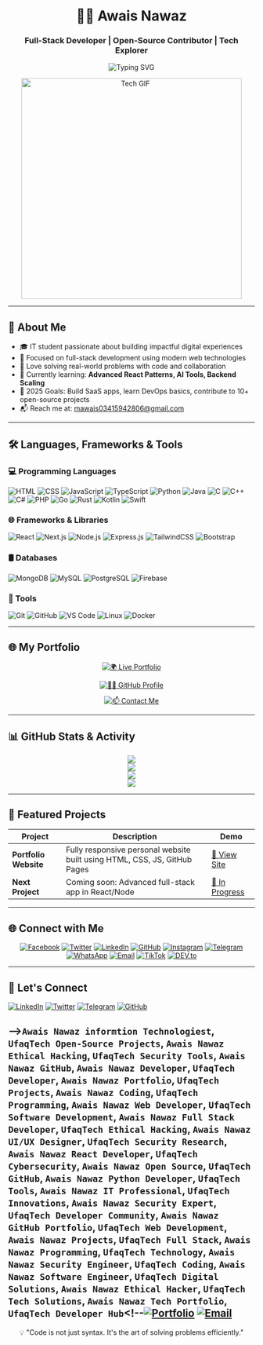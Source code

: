 <h1 align="center">👨‍💻 Awais Nawaz</h1>
<h3 align="center">Full-Stack Developer | Open-Source Contributor | Tech Explorer</h3>

<p align="center">
  <img src="https://readme-typing-svg.demolab.com?font=Fira+Code&size=25&duration=4000&pause=1000&color=00FF00&center=true&vCenter=true&width=435&lines=Web+Developer;Open-Source+Contributor;Problem+Solver;Lifelong+Learner" alt="Typing SVG" />
</p>

<p align="center">
  <img src="https://media.giphy.com/media/bGgsc5mWoryfgKBx1u/giphy.gif" width="450" alt="Tech GIF" />
</p>

---

## 🚀 About Me

- 🎓 IT student passionate about building impactful digital experiences  
- 🧠 Focused on full-stack development using modern web technologies  
- 💬 Love solving real-world problems with code and collaboration  
- 🌱 Currently learning: **Advanced React Patterns, AI Tools, Backend Scaling**  
- 🎯 2025 Goals: Build SaaS apps, learn DevOps basics, contribute to 10+ open-source projects  
- 📬 Reach me at: [mawais03415942806@gmail.com](mailto:mawais03415942806@gmail.com)

---

## 🛠️ Languages, Frameworks & Tools

### 💻 Programming Languages

![HTML](https://img.shields.io/badge/HTML-E34F26?style=flat&logo=html5&logoColor=white)
![CSS](https://img.shields.io/badge/CSS-1572B6?style=flat&logo=css3&logoColor=white)
![JavaScript](https://img.shields.io/badge/JavaScript-F7DF1E?style=flat&logo=javascript&logoColor=black)
![TypeScript](https://img.shields.io/badge/TypeScript-3178C6?style=flat&logo=typescript&logoColor=white)
![Python](https://img.shields.io/badge/Python-3776AB?style=flat&logo=python&logoColor=white)
![Java](https://img.shields.io/badge/Java-007396?style=flat&logo=openjdk&logoColor=white)
![C](https://img.shields.io/badge/C-00599C?style=flat&logo=c&logoColor=white)
![C++](https://img.shields.io/badge/C++-00599C?style=flat&logo=c%2B%2B&logoColor=white)
![C#](https://img.shields.io/badge/C%23-239120?style=flat&logo=c-sharp&logoColor=white)
![PHP](https://img.shields.io/badge/PHP-777BB4?style=flat&logo=php&logoColor=white)
![Go](https://img.shields.io/badge/Go-00ADD8?style=flat&logo=go&logoColor=white)
![Rust](https://img.shields.io/badge/Rust-000000?style=flat&logo=rust&logoColor=white)
![Kotlin](https://img.shields.io/badge/Kotlin-7F52FF?style=flat&logo=kotlin&logoColor=white)
![Swift](https://img.shields.io/badge/Swift-F05138?style=flat&logo=swift&logoColor=white)

### 🌐 Frameworks & Libraries

![React](https://img.shields.io/badge/React-61DAFB?style=flat&logo=react&logoColor=black)
![Next.js](https://img.shields.io/badge/Next.js-000000?style=flat&logo=nextdotjs&logoColor=white)
![Node.js](https://img.shields.io/badge/Node.js-339933?style=flat&logo=node.js&logoColor=white)
![Express.js](https://img.shields.io/badge/Express-000000?style=flat&logo=express&logoColor=white)
![TailwindCSS](https://img.shields.io/badge/TailwindCSS-06B6D4?style=flat&logo=tailwindcss&logoColor=white)
![Bootstrap](https://img.shields.io/badge/Bootstrap-7952B3?style=flat&logo=bootstrap&logoColor=white)

### 🛢️ Databases

![MongoDB](https://img.shields.io/badge/MongoDB-47A248?style=flat&logo=mongodb&logoColor=white)
![MySQL](https://img.shields.io/badge/MySQL-4479A1?style=flat&logo=mysql&logoColor=white)
![PostgreSQL](https://img.shields.io/badge/PostgreSQL-4169E1?style=flat&logo=postgresql&logoColor=white)
![Firebase](https://img.shields.io/badge/Firebase-FFCA28?style=flat&logo=firebase&logoColor=black)

### 🧰 Tools

![Git](https://img.shields.io/badge/Git-F05032?style=flat&logo=git&logoColor=white)
![GitHub](https://img.shields.io/badge/GitHub-181717?style=flat&logo=github&logoColor=white)
![VS Code](https://img.shields.io/badge/VS%20Code-007ACC?style=flat&logo=visual-studio-code&logoColor=white)
![Linux](https://img.shields.io/badge/Linux-FCC624?style=flat&logo=linux&logoColor=black)
![Docker](https://img.shields.io/badge/Docker-2496ED?style=flat&logo=docker&logoColor=white)

---

## 🌐 My Portfolio

<div align="center">

[![🌍 Live Portfolio](https://img.shields.io/badge/-Live%20Portfolio-0a192f?style=for-the-badge&logo=Google-Chrome&logoColor=white)](https://ufaqtech.github.io/)

[![👨‍💻 GitHub Profile](https://img.shields.io/badge/-GitHub%20Profile-181717?style=for-the-badge&logo=github&logoColor=white)](https://github.com/UfaqTech)

[![📫 Contact Me](https://img.shields.io/badge/-Contact%20Me-E4405F?style=for-the-badge&logo=gmail&logoColor=white)](mailto:mawais03415942806@gmail.com)

</div>

---

## 📊 GitHub Stats & Activity

<p align="center">
  <img src="https://github-readme-stats.vercel.app/api?username=UfaqTech&show_icons=true&theme=radical&hide_border=true" />
  <br />
  <img src="https://github-readme-streak-stats.herokuapp.com/?user=UfaqTech&theme=radical&hide_border=true" />
  <br />
  <img src="https://github-readme-stats.vercel.app/api/top-langs/?username=UfaqTech&layout=compact&theme=radical&hide_border=true" />
  <br />
  <img src="https://github-profile-trophy.vercel.app/?username=UfaqTech&theme=darkhub&no-frame=true&margin-w=10" />
</p>

---

## 🧠 Featured Projects

| Project | Description | Demo |
|---------|-------------|------|
| **Portfolio Website** | Fully responsive personal website built using HTML, CSS, JS, GitHub Pages | [🔗 View Site](https://ufaqtech.github.io/awais.github.io/) |
| **Next Project** | Coming soon: Advanced full-stack app in React/Node | [🚧 In Progress](https://github.com/UfaqTech) |

---

## 🌐 Connect with Me

<p align="center">
  <a href="https://www.facebook.com/xtylish.awais.9862" target="_blank"><img src="https://img.shields.io/badge/Facebook-1877F2?style=for-the-badge&logo=facebook&logoColor=white" alt="Facebook"></a>
  <a href="https://x.com/Ufaq_Tech?t=coGIyCC-qK84X1S7cN8Q2A&s=09" target="_blank"><img src="https://img.shields.io/badge/Twitter-1DA1F2?style=for-the-badge&logo=twitter&logoColor=white" alt="Twitter"></a>
  <a href="https://www.linkedin.com/in/awais-nawaz-52b643315?utm_source=share&utm_campaign=share_via&utm_content=profile&utm_medium=android_app" target="_blank"><img src="https://img.shields.io/badge/LinkedIn-0077B5?style=for-the-badge&logo=linkedin&logoColor=white" alt="LinkedIn"></a>
  <a href="https://github.com/UfaqTech" target="_blank"><img src="https://img.shields.io/badge/GitHub-181717?style=for-the-badge&logo=github&logoColor=white" alt="GitHub"></a>
  <a href="https://www.instagram.com/xtylish.awais.9862?igsh=YzljYTk1ODg3Zg==" target="_blank"><img src="https://img.shields.io/badge/Instagram-E4405F?style=for-the-badge&logo=instagram&logoColor=white" alt="Instagram"></a>
  <a href="https://t.me/UfaqTech" target="_blank"><img src="https://img.shields.io/badge/Telegram-0088cc?style=for-the-badge&logo=telegram&logoColor=white" alt="Telegram"></a>
  <a href="https://whatsapp.com/channel/0029VaDLtSi2phHOBp9XyN03" target="_blank"><img src="https://img.shields.io/badge/WhatsApp-25D366?style=for-the-badge&logo=whatsapp&logoColor=white" alt="WhatsApp"></a>
  <a href="mailto:mawais03415942806@gmail.com" target="_blank"><img src="https://img.shields.io/badge/Email-D14836?style=for-the-badge&logo=gmail&logoColor=white" alt="Email"></a>
  <a href="https://www.tiktok.com/@talash_e__khudi?_t=ZS-8xywi3g4V1u&_r=1" target="_blank"><img src="https://img.shields.io/badge/TikTok-000000?style=for-the-badge&logo=tiktok&logoColor=white" alt="TikTok"></a>
  <a href="https://dev.to/ufaqtech" target="_blank"><img src="https://img.shields.io/badge/DEV.to-0A0A0A?style=for-the-badge&logo=devdotto&logoColor=white" alt="DEV.to"></a>
</p>

---

## 🤝 Let's Connect

[![LinkedIn](https://img.shields.io/badge/-LinkedIn-0077B5?style=flat&logo=linkedin&logoColor=white)](https://www.linkedin.com/in/awais-nawaz-52b643315)
[![Twitter](https://img.shields.io/badge/-Twitter-1DA1F2?style=flat&logo=twitter&logoColor=white)](https://twitter.com/Ufaq_Tech)
[![Telegram](https://img.shields.io/badge/-Telegram-0088cc?style=flat&logo=telegram&logoColor=white)](https://t.me/UfaqTech)
[![GitHub](https://img.shields.io/badge/-GitHub-181717?style=flat&logo=github&logoColor=white)](https://github.com/UfaqTech)





-->`Awais Nawaz informtion Technologiest`, `UfaqTech Open-Source Projects`, `Awais Nawaz Ethical Hacking`, `UfaqTech Security Tools`, `Awais Nawaz GitHub`, `Awais Nawaz Developer`, `UfaqTech Developer`, `Awais Nawaz Portfolio`, `UfaqTech Projects`, `Awais Nawaz Coding`, `UfaqTech Programming`, `Awais Nawaz Web Developer`, `UfaqTech Software Development`, `Awais Nawaz Full Stack Developer`, `UfaqTech Ethical Hacking`, `Awais Nawaz UI/UX Designer`, `UfaqTech Security Research`, `Awais Nawaz React Developer`, `UfaqTech Cybersecurity`, `Awais Nawaz Open Source`, `UfaqTech GitHub`, `Awais Nawaz Python Developer`, `UfaqTech Tools`, `Awais Nawaz IT Professional`, `UfaqTech Innovations`, `Awais Nawaz Security Expert`, `UfaqTech Developer Community`, `Awais Nawaz GitHub Portfolio`, `UfaqTech Web Development`, `Awais Nawaz Projects`, `UfaqTech Full Stack`, `Awais Nawaz Programming`, `UfaqTech Technology`, `Awais Nawaz Security Engineer`, `UfaqTech Coding`, `Awais Nawaz Software Engineer`, `UfaqTech Digital Solutions`, `Awais Nawaz Ethical Hacker`, `UfaqTech Tech Solutions`, `Awais Nawaz Tech Portfolio`, `UfaqTech Developer Hub`<!--[![Portfolio](https://img.shields.io/badge/-Portfolio-0a192f?style=flat&logo=Google-Chrome&logoColor=white)](https://ufaqtech.github.io/)
[![Email](https://img.shields.io/badge/-Email-D14836?style=flat&logo=gmail&logoColor=white)](mailto:mawais03415942806@gmail.com)
---

<p align="center">💡 "Code is not just syntax. It's the art of solving problems efficiently."</p>
